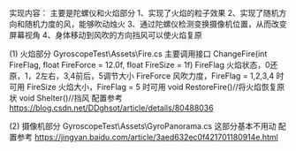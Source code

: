 实现内容：
主要是陀螺仪和火焰部分
1、实现了火焰的粒子效果
2、实现了随机方向和随机力度的风，能够吹动烛火
3、通过陀螺仪检测变换摄像机位置，从而改变屏幕视角
4、身体移动到风吹的方向挡风可以使火焰复原

(1)  火焰部分 GyroscopeTest\Assets\Fire.cs 
     主要调用接口  ChangeFire(int FireFlag, float FireForce = 12.0f, float FireSize = 1f) 
                            FireFlag 火焰状态，0还原，1，2左右，3,4前后，5调节大小
                            FireForce 风吹力度，FireFlag = 1,2,3,4 时可用
                            FireSize 火焰大小，FireFlag = 5 时可用
                 void RestoreFire()//将火焰恢复原状
                 void Shelter()//挡风
     配置参考 https://blog.csdn.net/DDghsot/article/details/80488036
                 
(2)  摄像机部分  GyroscopeTest\Assets\GyroPanorama.cs
     这部分基本不用动
     配置参考 https://jingyan.baidu.com/article/3aed632ec0f421701180914e.html
